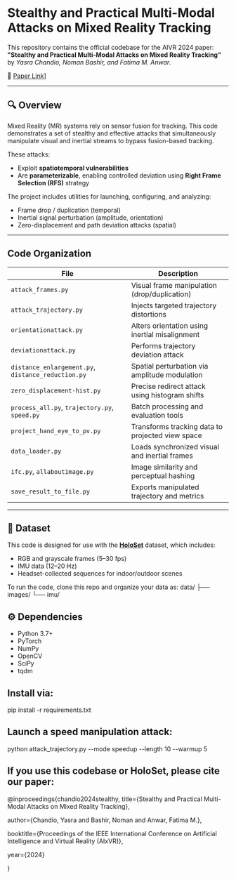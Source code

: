 # Stealthy and Practical Multi-Modal Attacks on Mixed Reality Tracking

This repository contains the official codebase for the AIVR 2024 paper:  
**"Stealthy and Practical Multi-Modal Attacks on Mixed Reality Tracking"**  
by *Yasra Chandio, Noman Bashir, and Fatima M. Anwar*.

📄 [Paper Link](https://yasrachandio.github.io/assets/pdfs/chandio_AIVR_24.pdf)]

---

## 🔍 Overview

Mixed Reality (MR) systems rely on sensor fusion for tracking. This code demonstrates a set of stealthy and effective attacks that simultaneously manipulate visual and inertial streams to bypass fusion-based tracking.

These attacks:
- Exploit **spatiotemporal vulnerabilities**
- Are **parameterizable**, enabling controlled deviation using **Right Frame Selection (RFS)** strategy

The project includes utilities for launching, configuring, and analyzing:
- Frame drop / duplication (temporal)
- Inertial signal perturbation (amplitude, orientation)
- Zero-displacement and path deviation attacks (spatial)

---

## Code Organization

| File | Description |
|------|-------------|
| `attack_frames.py` | Visual frame manipulation (drop/duplication) |
| `attack_trajectory.py` | Injects targeted trajectory distortions |
| `orientationattack.py` | Alters orientation using inertial misalignment |
| `deviationattack.py` | Performs trajectory deviation attack |
| `distance_enlargement.py`, `distance_reduction.py` | Spatial perturbation via amplitude modulation |
| `zero_displacement-hist.py` | Precise redirect attack using histogram shifts |
| `process_all.py`, `trajectory.py`, `speed.py` | Batch processing and evaluation tools |
| `project_hand_eye_to_pv.py` | Transforms tracking data to projected view space |
| `data_loader.py` | Loads synchronized visual and inertial frames |
| `ifc.py`, `allaboutimage.py` | Image similarity and perceptual hashing |
| `save_result_to_file.py` | Exports manipulated trajectory and metrics |

---

## 🧪 Dataset

This code is designed for use with the [**HoloSet**](https://zenodo.org/records/7200131#.ZBCnt2QpDVY) dataset, which includes:
- RGB and grayscale frames (5–30 fps)
- IMU data (12–20 Hz)
- Headset-collected sequences for indoor/outdoor scenes

To run the code, clone this repo and organize your data as:
data/
├── images/
└── imu/

## ⚙️ Dependencies

- Python 3.7+
- PyTorch
- NumPy
- OpenCV
- SciPy
- tqdm

## Install via:
pip install -r requirements.txt



## Launch a speed manipulation attack: 

python attack_trajectory.py --mode speedup --length 10 --warmup 5


## If you use this codebase or HoloSet, please cite our paper:

@inproceedings{chandio2024stealthy,
  title={Stealthy and Practical Multi-Modal Attacks on Mixed Reality Tracking},
  
  author={Chandio, Yasra and Bashir, Noman and Anwar, Fatima M.},
  
  booktitle={Proceedings of the IEEE International Conference on Artificial Intelligence and Virtual Reality (AIxVR)},
  
  year={2024}
  
}




